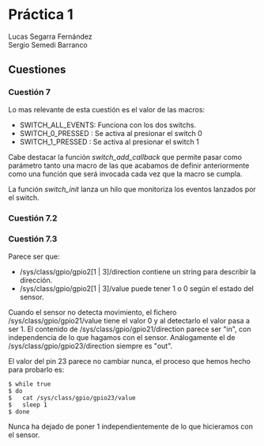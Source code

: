 # Práctica 1      
Lucas Segarra Fernández<br>
Sergio Semedi Barranco
## Cuestiones
### Cuestión 7
Lo mas relevante de esta cuestión es el valor de las macros:
* SWITCH_ALL_EVENTS: Funciona con los dos switchs.  
* SWITCH_0_PRESSED : Se activa al presionar el switch 0 
* SWITCH_1_PRESSED : Se activa al presionar el switch 1 

Cabe destacar la función *switch_add_callback* que permite pasar como parámetro tanto una macro de las que acabamos de definir anteriormente como una función que será invocada cada vez que la macro se cumpla.    

La función *switch_init* lanza un hilo que monitoriza los eventos lanzados por el switch.   


### Cuestión 7.2    
### Cuestión 7.3

Parece ser que: 
* /sys/class/gpio/gpio2[1 | 3]/direction contiene un string para describir la dirección.
* /sys/class/gpio/gpio2[1 | 3]/value puede tener 1 o 0 según el estado del sensor.

Cuando el sensor no detecta movimiento, el fichero /sys/class/gpio/gpio21/value tiene el valor 0 y al detectarlo el valor pasa a ser 1. 
El contenido de /sys/class/gpio/gpio21/direction parece ser "in", con independencia de lo que hagamos con el sensor. Análogamente el de /sys/class/gpio/gpio23/direction siempre es "out".

El valor del pin 23 parece no cambiar nunca, el proceso que hemos hecho para probarlo es:

    $ while true
    $ do
    $   cat /sys/class/gpio/gpio23/value
    $   sleep 1
    $ done 

Nunca ha dejado de poner 1 independientemente de lo que hicieramos con el sensor.
